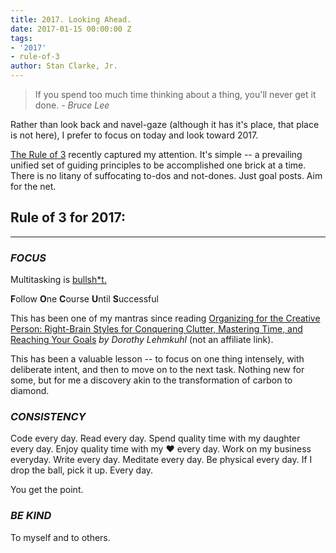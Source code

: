 ```yaml
---
title: 2017. Looking Ahead.
date: 2017-01-15 00:00:00 Z
tags:
- '2017'
- rule-of-3
author: Stan Clarke, Jr.
---
```


> If you spend too much time thinking about a thing, you'll never get it done. *- Bruce Lee*


Rather than look back and navel-gaze (although it has it's place, that place is not here), I prefer to focus on today and look toward 2017.

<a href='http://www.artofmanliness.com/2017/01/09/work-deliberately-instead-reactively-rule-3/' target='_blank'>The Rule of 3</a> recently captured my attention. It's simple -- a prevailing unified set of guiding principles to be accomplished one brick at a time. There is no litany of suffocating to-dos and not-dones. Just goal posts. Aim for the net.

## Rule of 3 for 2017:
___

### *FOCUS*

Multitasking is <a href="http://apa.org/research/action/multitask.aspx" target="_blank">bullsh*t.</a>

**F**ollow **O**ne **C**ourse **U**ntil **S**uccessful

This has been one of my mantras since reading <a href="https://www.amazon.com/Organizing-Creative-Person-Right-Brain-Conquering/dp/0517881640/ref=la_B000AR9DUG_1_1?s=books&ie=UTF8&qid=1484261866&sr=1-1" target="_blank">Organizing for the Creative Person: Right-Brain Styles for Conquering Clutter, Mastering Time, and Reaching Your Goals</a> *by Dorothy Lehmkuhl* (not an affiliate link).

This has been a valuable lesson -- to focus on one thing intensely, with deliberate intent, and then to move on to the next task. Nothing new for some, but for me a discovery akin to the transformation of carbon to diamond.

### *CONSISTENCY*

Code every day. Read every day. Spend quality time with my daughter every day. Enjoy quality time with my ♥️ every day. Work on my business everyday. Write every day. Meditate every day. Be physical every day. If I drop the ball, pick it up. Every day.

You get the point.

### *BE KIND*

To myself and to others.